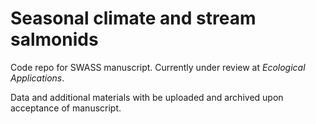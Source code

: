 # Seasonal climate and stream salmonids

Code repo for SWASS manuscript. Currently under review at *Ecological Applications*. 

Data and additional materials with be uploaded and archived upon acceptance of manuscript. 